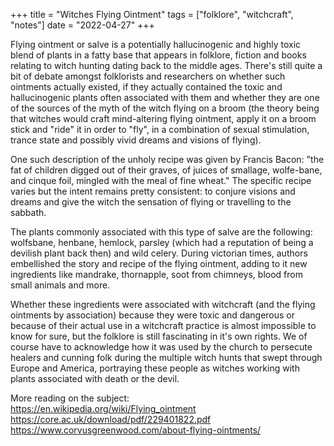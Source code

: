 +++
title = "Witches Flying Ointment"
tags = ["folklore", "witchcraft", "notes"]
date = "2022-04-27"
+++

Flying ointment or salve is a potentially hallucinogenic and highly toxic blend of plants in a fatty base that appears in folklore, fiction and books relating to witch hunting dating back to the middle ages. There's still quite a bit of debate amongst folklorists and researchers on whether such ointments actually existed, if they actually contained the toxic and hallucinogenic plants often associated with them and whether they are one of the sources of the myth of the witch flying on a broom (the theory being that witches would craft mind-altering flying ointment, apply it on a broom stick and "ride" it in order to "fly", in a combination of sexual stimulation, trance state and possibly vivid dreams and visions of flying).

One such description of the unholy recipe was given by Francis Bacon: "the fat of children digged out of their graves, of juices of smallage, wolfe-bane, and cinque foil, mingled with the meal of fine wheat." The specific recipe varies but the intent remains pretty consistent: to conjure visions and dreams and give the witch the sensation of flying or travelling to the sabbath.

The plants commonly associated with this type of salve are the following: wolfsbane, henbane, hemlock, parsley (which had a reputation of being a devilish plant back then) and wild celery. During victorian times, authors embellished the story and recipe of the flying ointment, adding to it new ingredients like mandrake, thornapple, soot from chimneys, blood from small animals and more.

Whether these ingredients were associated with witchcraft (and the flying ointments by association) because they were toxic and dangerous or because of their actual use in a witchcraft practice is almost impossible to know for sure, but the folklore is still fascinating in it's own rights. We of course have to acknowledge how it was used by the church to persecute healers and cunning folk during the multiple witch hunts that swept through Europe and America, portraying these people as witches working with plants associated with death or the devil.

More reading on the subject:  
https://en.wikipedia.org/wiki/Flying_ointment  
https://core.ac.uk/download/pdf/229401822.pdf  
https://www.corvusgreenwood.com/about-flying-ointments/
